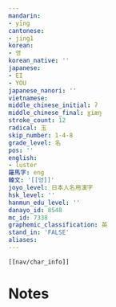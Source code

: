 ```yaml
---
mandarin:
- yīng
cantonese:
- jing1
korean:
- 영
korean_native: ''
japanese:
- EI
- YOU
japanese_nanori: ''
vietnamese:
middle_chinese_initial: ʔ
middle_chinese_final: ɣiæŋ
stroke_count: 12
radical: 玉
skip_number: 1-4-8
grade_level: 名
pos: ''
english:
- luster
羅馬字: eng
韓文: '[[엉]]'
joyo_level: 日本人名用漢字
hsk_level: ''
hanmun_edu_level: ''
danayo_id: 8548
mc_id: 7338
graphemic_classification: 英
stand_in: 'FALSE'
aliases:
---
```

```meta-bind-embed
[[nav/char_info]]
```

# Notes
